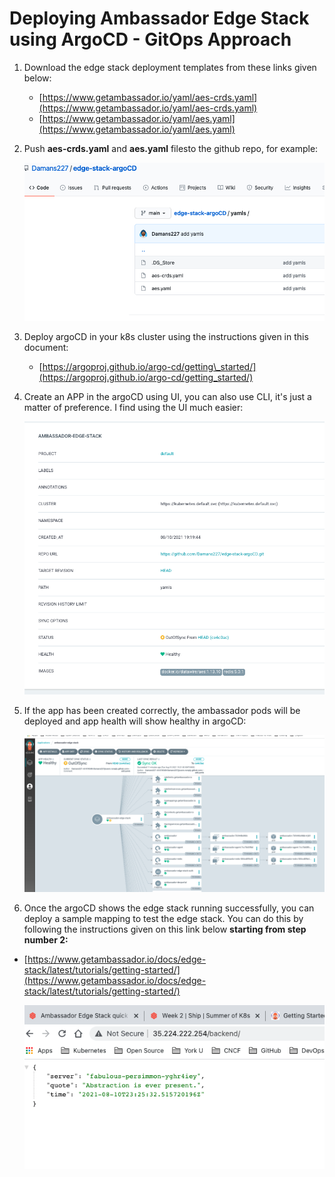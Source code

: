 # Deploying Ambassador Edge Stack using ArgoCD - GitOps Approach

1. Download the edge stack deployment templates from these links given below:

    - [https://www.getambassador.io/yaml/aes-crds.yaml](https://www.getambassador.io/yaml/aes-crds.yaml)
    - [https://www.getambassador.io/yaml/aes.yaml](https://www.getambassador.io/yaml/aes.yaml)

2) Push **aes-crds.yaml** and **aes.yaml** filesto the github repo, for example:


    ![img1](https://raw.githubusercontent.com/Damans227/edge-stack-argoCD/main/assets/img/Screen%20Shot%202021-08-10%20at%207.30.33%20PM.png)

3) Deploy argoCD in your k8s cluster using the instructions given in this document:

    - [https://argoproj.github.io/argo-cd/getting\_started/](https://argoproj.github.io/argo-cd/getting_started/)

4) Create an APP in the argoCD using UI, you can also use CLI, it&#39;s just a matter of preference. I find using the UI much easier:

    ![img2](https://raw.githubusercontent.com/Damans227/edge-stack-argoCD/main/assets/img/Screen%20Shot%202021-08-10%20at%207.32.31%20PM.png)

5) If the app has been created correctly, the ambassador pods will be deployed and app health will show healthy in argoCD:

    ![img3](https://raw.githubusercontent.com/Damans227/edge-stack-argoCD/main/assets/img/Screen%20Shot%202021-08-10%20at%207.33.33%20PM.png)

6) Once the argoCD shows the edge stack running successfully, you can deploy a sample mapping to test the edge stack. You can do this by following the instructions given on this link below  **starting from step number 2:** 

  - [https://www.getambassador.io/docs/edge-stack/latest/tutorials/getting-started/](https://www.getambassador.io/docs/edge-stack/latest/tutorials/getting-started/)
    
    ![img4](https://raw.githubusercontent.com/Damans227/edge-stack-argoCD/main/assets/img/Screen%20Shot%202021-08-10%20at%207.37.02%20PM.png)

